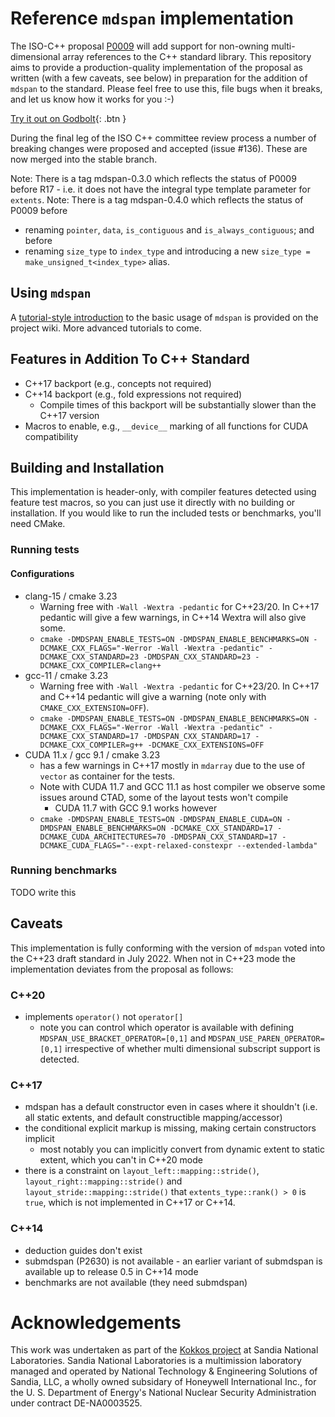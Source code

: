Reference `mdspan` implementation
==========================================

The ISO-C++ proposal [P0009](https://wg21.link/p0009) will add support for non-owning multi-dimensional array references to the C++ standard library.  This repository aims to provide a production-quality implementation of the proposal as written (with a few caveats, see below) in preparation for the addition of `mdspan` to the standard.  Please feel free to use this, file bugs when it breaks, and let us know how it works for you :-)

[Try it out on Godbolt](https://godbolt.org/z/Mxa7cej1a){: .btn }

During the final leg of the ISO C++ committee review process a number of breaking changes were proposed and accepted (issue #136). These are now merged into the stable branch.

Note: There is a tag mdspan-0.3.0 which reflects the status of P0009 before R17 - i.e. it does not have the integral type template parameter for `extents`.
Note: There is a tag mdspan-0.4.0 which reflects the status of P0009 before

* renaming `pointer`, `data`, `is_contiguous` and `is_always_contiguous`; and before
* renaming `size_type` to `index_type` and introducing a new `size_type = make_unsigned_t<index_type>` alias.

Using `mdspan`
--------------

A [tutorial-style introduction](https://github.com/kokkos/mdspan/wiki/A-Gentle-Introduction-to-mdspan) to the basic usage of `mdspan` is provided on the project wiki.  More advanced tutorials to come.

Features in Addition To C++ Standard
------------------------------------

- C++17 backport (e.g., concepts not required)
- C++14 backport (e.g., fold expressions not required)
  - Compile times of this backport will be substantially slower than the C++17 version
- Macros to enable, e.g., `__device__` marking of all functions for CUDA compatibility

Building and Installation
-------------------------

This implementation is header-only, with compiler features detected using feature test macros, so you can just use it directly with no building or installation.  If you would like to run the included tests or benchmarks, you'll need CMake.

### Running tests

#### Configurations

- clang-15 / cmake 3.23
  - Warning free with  `-Wall -Wextra -pedantic` for C++23/20. In C++17 pedantic will give a few warnings, in C++14 Wextra will also give some.
  - `cmake -DMDSPAN_ENABLE_TESTS=ON -DMDSPAN_ENABLE_BENCHMARKS=ON -DCMAKE_CXX_FLAGS="-Werror -Wall -Wextra -pedantic" -DCMAKE_CXX_STANDARD=23 -DMDSPAN_CXX_STANDARD=23 -DCMAKE_CXX_COMPILER=clang++`
- gcc-11 / cmake 3.23
  - Warning free with  `-Wall -Wextra -pedantic` for C++23/20. In C++17 and C++14 pedantic will give a warning (note only with `CMAKE_CXX_EXTENSION=OFF`).
  - `cmake -DMDSPAN_ENABLE_TESTS=ON -DMDSPAN_ENABLE_BENCHMARKS=ON -DCMAKE_CXX_FLAGS="-Werror -Wall -Wextra -pedantic" -DCMAKE_CXX_STANDARD=17 -DMDSPAN_CXX_STANDARD=17 -DCMAKE_CXX_COMPILER=g++ -DCMAKE_CXX_EXTENSIONS=OFF`
- CUDA 11.x / gcc 9.1 / cmake 3.23
  - has a few warnings in C++17 mostly in `mdarray` due to the use of `vector` as container for the tests.
  - Note with CUDA 11.7 and GCC 11.1 as host compiler we observe some issues around CTAD, some of the layout tests won't compile
    - CUDA 11.7 with GCC 9.1 works however
  - `cmake -DMDSPAN_ENABLE_TESTS=ON -DMDSPAN_ENABLE_CUDA=ON -DMDSPAN_ENABLE_BENCHMARKS=ON -DCMAKE_CXX_STANDARD=17 -DCMAKE_CUDA_ARCHITECTURES=70 -DMDSPAN_CXX_STANDARD=17 -DCMAKE_CUDA_FLAGS="--expt-relaxed-constexpr --extended-lambda"`


### Running benchmarks

TODO write this

Caveats
-------

This implementation is fully conforming with the version of `mdspan` voted into the C++23 draft standard in July 2022.
When not in C++23 mode the implementation deviates from the proposal as follows:

### C++20
- implements `operator()` not `operator[]`
  - note you can control which operator is available with defining `MDSPAN_USE_BRACKET_OPERATOR=[0,1]` and `MDSPAN_USE_PAREN_OPERATOR=[0,1]` irrespective of whether multi dimensional subscript support is detected.

### C++17
- mdspan has a default constructor even in cases where it shouldn't (i.e. all static extents, and default constructible mapping/accessor)
- the conditional explicit markup is missing, making certain constructors implicit
  - most notably you can implicitly convert from dynamic extent to static extent, which you can't in C++20 mode
- there is a constraint on `layout_left::mapping::stride()`, `layout_right::mapping::stride()` and `layout_stride::mapping::stride()` that `extents_type::rank() > 0` is `true`, which is not implemented in C++17 or C++14.

### C++14
- deduction guides don't exist
- submdspan (P2630) is not available - an earlier variant of submdspan is available up to release 0.5 in C++14 mode
- benchmarks are not available (they need submdspan)



Acknowledgements
================

This work was undertaken as part of the [Kokkos project](https://github.com/kokkos/kokkos) at Sandia National Laboratories.  Sandia National Laboratories is a multimission laboratory managed and operated by National Technology & Engineering Solutions of Sandia, LLC, a wholly owned subsidary of Honeywell International Inc., for the U. S. Department of Energy's National Nuclear Security Administration under contract DE-NA0003525.

